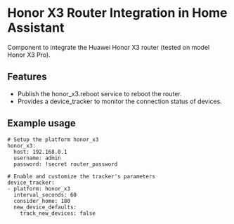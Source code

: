 # Honor X3 Router Integration in Home Assistant
Component to integrate the Huawei Honor X3 router (tested on model Honor X3 Pro).

## Features
- Publish the honor_x3.reboot service to reboot the router.
- Provides a device_tracker to monitor the connection status of devices.

## Example usage

```
# Setup the platform honor_x3
honor_x3:
  host: 192.168.0.1
  username: admin
  password: !secret router_password

# Enable and customize the tracker's parameters
device_tracker:
- platform: honor_x3
  interval_seconds: 60
  consider_home: 180
  new_device_defaults:
    track_new_devices: false
```
